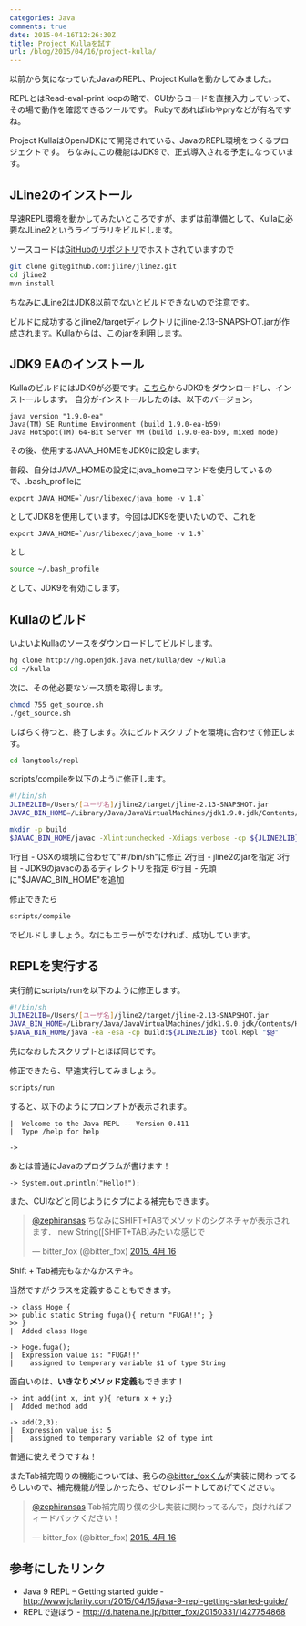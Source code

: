 ```yaml
---
categories: Java
comments: true
date: 2015-04-16T12:26:30Z
title: Project Kullaを試す
url: /blog/2015/04/16/project-kulla/
---
```


以前から気になっていたJavaのREPL、Project Kullaを動かしてみました。

REPLとはRead-eval-print loopの略で、CUIからコードを直接入力していって、その場で動作を確認できるツールです。
Rubyであればirbやpryなどが有名ですね。

Project KullaはOpenJDKにて開発されている、JavaのREPL環境をつくるプロジェクトです。
ちなみにこの機能はJDK9で、正式導入される予定になっています。

## JLine2のインストール

早速REPL環境を動かしてみたいところですが、まずは前準備として、Kullaに必要なJLine2というライブラリをビルドします。

ソースコードは[GitHubのリポジトリ](https://github.com/jline/jline2)でホストされていますので

``` bash
git clone git@github.com:jline/jline2.git
cd jline2
mvn install
```

ちなみにJLine2はJDK8以前でないとビルドできないので注意です。

ビルドに成功するとjline2/targetディレクトリにjline-2.13-SNAPSHOT.jarが作成されます。Kullaからは、このjarを利用します。

## JDK9 EAのインストール

KullaのビルドにはJDK9が必要です。[こちら](https://jdk9.java.net/download/)からJDK9をダウンロードし、インストールします。
自分がインストールしたのは、以下のバージョン。

```
java version "1.9.0-ea"
Java(TM) SE Runtime Environment (build 1.9.0-ea-b59)
Java HotSpot(TM) 64-Bit Server VM (build 1.9.0-ea-b59, mixed mode)
```

その後、使用するJAVA_HOMEをJDK9に設定します。

普段、自分はJAVA_HOMEの設定にjava_homeコマンドを使用しているので、.bash_profileに

```
export JAVA_HOME=`/usr/libexec/java_home -v 1.8`
```

としてJDK8を使用しています。今回はJDK9を使いたいので、これを

```
export JAVA_HOME=`/usr/libexec/java_home -v 1.9`
```

とし

``` bash
source ~/.bash_profile
```

として、JDK9を有効にします。

## Kullaのビルド
いよいよKullaのソースをダウンロードしてビルドします。

``` bash
hg clone http://hg.openjdk.java.net/kulla/dev ~/kulla
cd ~/kulla
```

次に、その他必要なソース類を取得します。
``` bash
chmod 755 get_source.sh
./get_source.sh
```

しばらく待つと、終了します。次にビルドスクリプトを環境に合わせて修正します。

``` bash
cd langtools/repl
```

scripts/compileを以下のように修正します。

``` bash
#!/bin/sh
JLINE2LIB=/Users/[ユーザ名]/jline2/target/jline-2.13-SNAPSHOT.jar
JAVAC_BIN_HOME=/Library/Java/JavaVirtualMachines/jdk1.9.0.jdk/Contents/Home/bin

mkdir -p build
$JAVAC_BIN_HOME/javac -Xlint:unchecked -Xdiags:verbose -cp ${JLINE2LIB} -d build src/*/*.java
```

1行目 - OSXの環境に合わせて"#!/bin/sh"に修正
2行目 - jline2のjarを指定
3行目 - JDK9のjavacのあるディレクトリを指定
6行目 - 先頭に"$JAVAC_BIN_HOME"を追加

修正できたら

``` bash
scripts/compile
```

でビルドしましょう。なにもエラーがでなければ、成功しています。

## REPLを実行する

実行前にscripts/runを以下のように修正します。

``` bash
#!/bin/sh
JLINE2LIB=/Users/[ユーザ名]/jline2/target/jline-2.13-SNAPSHOT.jar
JAVA_BIN_HOME=/Library/Java/JavaVirtualMachines/jdk1.9.0.jdk/Contents/Home/bin/
$JAVA_BIN_HOME/java -ea -esa -cp build:${JLINE2LIB} tool.Repl "$@"
```

先になおしたスクリプトとほぼ同じです。

修正できたら、早速実行してみましょう。

``` bash
scripts/run
```

すると、以下のようにプロンプトが表示されます。

```
|  Welcome to the Java REPL -- Version 0.411
|  Type /help for help

->
```

あとは普通にJavaのプログラムが書けます！

```
-> System.out.println("Hello!");
```

また、CUIなどと同じようにタブによる補完もできます。

<blockquote class="twitter-tweet" lang="ja"><p><a href="https://twitter.com/zephiransas">@zephiransas</a> ちなみにSHIFT+TABでメソッドのシグネチャが表示されます．&#10;new String([SHIFT+TAB]みたいな感じで</p>&mdash; bitter_fox (@bitter_fox) <a href="https://twitter.com/bitter_fox/status/588512374845411328">2015, 4月 16</a></blockquote>
<script async src="//platform.twitter.com/widgets.js" charset="utf-8"></script>

Shift + Tab補完もなかなかステキ。

当然ですがクラスを定義することもできます。

```
-> class Hoge {
>> public static String fuga(){ return "FUGA!!"; }
>> }
|  Added class Hoge

-> Hoge.fuga();
|  Expression value is: "FUGA!!"
|    assigned to temporary variable $1 of type String
```

面白いのは、**いきなりメソッド定義**もできます！

```
-> int add(int x, int y){ return x + y;}
|  Added method add

-> add(2,3);
|  Expression value is: 5
|    assigned to temporary variable $2 of type int
```

普通に使えそうですね！

またTab補完周りの機能については、我らの[@bitter_foxくん](https://twitter.com/bitter_fox/)が実装に関わってるらしいので、補完機能が怪しかったら、ぜひレポートしてあげてください。

<blockquote class="twitter-tweet" data-conversation="none" lang="ja"><p><a href="https://twitter.com/zephiransas">@zephiransas</a> Tab補完周り僕の少し実装に関わってるんで，良ければフィードバックください！</p>&mdash; bitter_fox (@bitter_fox) <a href="https://twitter.com/bitter_fox/status/588512213050101760">2015, 4月 16</a></blockquote>
<script async src="//platform.twitter.com/widgets.js" charset="utf-8"></script>

## 参考にしたリンク
- Java 9 REPL – Getting started guide - http://www.jclarity.com/2015/04/15/java-9-repl-getting-started-guide/
- REPLで遊ぼう - http://d.hatena.ne.jp/bitter_fox/20150331/1427754868
